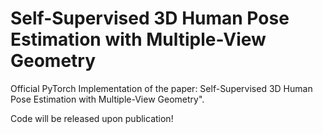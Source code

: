 # Self-Supervised 3D Human Pose Estimation with Multiple-View Geometry


Official PyTorch Implementation of the paper: Self-Supervised 3D Human Pose Estimation with Multiple-View Geometry".

Code will be released upon publication!



